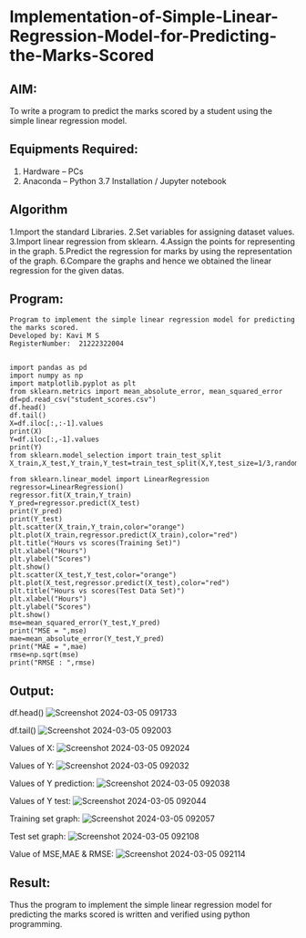 # Implementation-of-Simple-Linear-Regression-Model-for-Predicting-the-Marks-Scored

## AIM:
To write a program to predict the marks scored by a student using the simple linear regression model.

## Equipments Required:
1. Hardware – PCs
2. Anaconda – Python 3.7 Installation / Jupyter notebook

## Algorithm
1.Import the standard Libraries.
2.Set variables for assigning dataset values.
3.Import linear regression from sklearn.
4.Assign the points for representing in the graph.
5.Predict the regression for marks by using the representation of the graph.
6.Compare the graphs and hence we obtained the linear regression for the given datas.

## Program:
```
Program to implement the simple linear regression model for predicting the marks scored.
Developed by: Kavi M S
RegisterNumber:  21222322004


import pandas as pd
import numpy as np
import matplotlib.pyplot as plt
from sklearn.metrics import mean_absolute_error, mean_squared_error
df=pd.read_csv("student_scores.csv")
df.head()
df.tail()
X=df.iloc[:,:-1].values
print(X)
Y=df.iloc[:,-1].values
print(Y)
from sklearn.model_selection import train_test_split
X_train,X_test,Y_train,Y_test=train_test_split(X,Y,test_size=1/3,random_state=0)

from sklearn.linear_model import LinearRegression
regressor=LinearRegression()
regressor.fit(X_train,Y_train)
Y_pred=regressor.predict(X_test)
print(Y_pred)
print(Y_test)
plt.scatter(X_train,Y_train,color="orange")
plt.plot(X_train,regressor.predict(X_train),color="red")
plt.title("Hours vs scores(Training Set)")
plt.xlabel("Hours")
plt.ylabel("Scores")
plt.show()
plt.scatter(X_test,Y_test,color="orange")
plt.plot(X_test,regressor.predict(X_test),color="red")
plt.title("Hours vs scores(Test Data Set)")
plt.xlabel("Hours")
plt.ylabel("Scores")
plt.show()
mse=mean_squared_error(Y_test,Y_pred)
print("MSE = ",mse)
mae=mean_absolute_error(Y_test,Y_pred)
print("MAE = ",mae)
rmse=np.sqrt(mse)
print("RMSE : ",rmse)
```

## Output:
df.head()
![Screenshot 2024-03-05 091733](https://github.com/Kavi45-msk/Implementation-of-Simple-Linear-Regression-Model-for-Predicting-the-Marks-Scored/assets/147457752/e725baec-c503-43fc-8e67-717b1e57c874)

df.tail()
![Screenshot 2024-03-05 092003](https://github.com/Kavi45-msk/Implementation-of-Simple-Linear-Regression-Model-for-Predicting-the-Marks-Scored/assets/147457752/b41af24e-b590-4ab5-8c4d-5eb4123317e0)

Values of X:
![Screenshot 2024-03-05 092024](https://github.com/Kavi45-msk/Implementation-of-Simple-Linear-Regression-Model-for-Predicting-the-Marks-Scored/assets/147457752/319378a4-9464-4b1d-ba71-18f7c30f79f4)

Values of Y:
![Screenshot 2024-03-05 092032](https://github.com/Kavi45-msk/Implementation-of-Simple-Linear-Regression-Model-for-Predicting-the-Marks-Scored/assets/147457752/267c60ca-c93b-4d31-af55-7f4a9d359b69)

Values of Y prediction:
![Screenshot 2024-03-05 092038](https://github.com/Kavi45-msk/Implementation-of-Simple-Linear-Regression-Model-for-Predicting-the-Marks-Scored/assets/147457752/a458b09f-f040-4a57-a6e1-348890980b74)

Values of Y test:
![Screenshot 2024-03-05 092044](https://github.com/Kavi45-msk/Implementation-of-Simple-Linear-Regression-Model-for-Predicting-the-Marks-Scored/assets/147457752/2ed6e61f-8514-4e46-9526-5c4c4593a07f)

Training set graph:
![Screenshot 2024-03-05 092057](https://github.com/Kavi45-msk/Implementation-of-Simple-Linear-Regression-Model-for-Predicting-the-Marks-Scored/assets/147457752/14dd6ce1-a30c-403d-954f-b314e794f480)

Test set graph:
![Screenshot 2024-03-05 092108](https://github.com/Kavi45-msk/Implementation-of-Simple-Linear-Regression-Model-for-Predicting-the-Marks-Scored/assets/147457752/78bf8e11-7d84-43d8-a1e1-4797877bf0fb)

Value of MSE,MAE & RMSE:
![Screenshot 2024-03-05 092114](https://github.com/Kavi45-msk/Implementation-of-Simple-Linear-Regression-Model-for-Predicting-the-Marks-Scored/assets/147457752/151847c6-78ee-41ab-b893-3ad658d7b141)


## Result:
Thus the program to implement the simple linear regression model for predicting the marks scored is written and verified using python programming.
